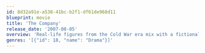 ```yaml
---
id: 8d32a91e-a538-41bc-b2f1-df61de968d11
blueprint: movie
title: 'The Company'
release_date: '2007-08-05'
overview: 'Real-life figures from the Cold War era mix with a fictional story based on a group of CIA operatives and their counterparts in the KGB, MI6, and the Mossad.'
genres: '[{"id": 18, "name": "Drama"}]'
---
```

